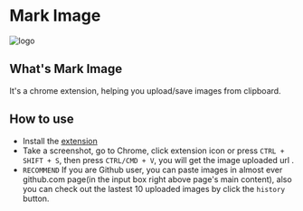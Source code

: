 # Mark Image

![logo](https://raw.github.com/noahlu/markImage/master/resources/ico_128.png)

## What's Mark Image
It's a chrome extension, helping you upload/save images from clipboard.

## How to use
- Install the [extension](https://chrome.google.com/webstore/detail/mark-image/hpbancfjplieholghonkiopcmhlplnfh)
- Take a screenshot, go to Chrome, click extension icon or press `CTRL + SHIFT + S`, then press `CTRL/CMD + V`, you will get the image uploaded url .
- `RECOMMEND` If you are Github user, you can paste images in almost ever github.com page(in the input box right above page's main content), also you can check out the lastest 10 uploaded images by click the `history` button.